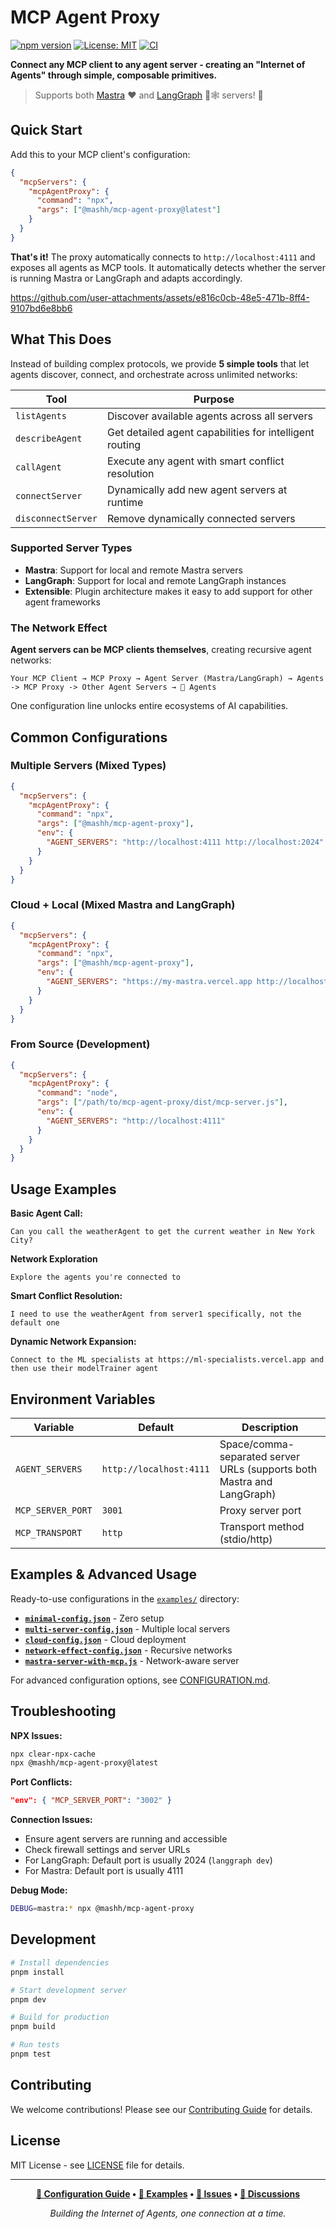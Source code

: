 # MCP Agent Proxy

[![npm version](https://badge.fury.io/js/@mashh%2Fmcp-agent-proxy.svg)](https://badge.fury.io/js/@mashh%2Fmcp-agent-proxy)
[![License: MIT](https://img.shields.io/badge/License-MIT-yellow.svg)](https://opensource.org/licenses/MIT)
[![CI](https://github.com/mashh-lab/mcp-agent-proxy/actions/workflows/ci.yml/badge.svg)](https://github.com/mashh-lab/mcp-agent-proxy/actions)

**Connect any MCP client to any agent server - creating an "Internet of Agents" through simple, composable primitives.**

> Supports both [Mastra](https://github.com/mastra-ai/mastra) ❤️ and [LangGraph](https://github.com/langchain-ai/langgraph) 🦜🕸️ servers! 🎉

## Quick Start

Add this to your MCP client's configuration:

```json
{
  "mcpServers": {
    "mcpAgentProxy": {
      "command": "npx",
      "args": ["@mashh/mcp-agent-proxy@latest"]
    }
  }
}
```

**That's it!** The proxy automatically connects to `http://localhost:4111` and exposes all agents as MCP tools. It automatically detects whether the server is running Mastra or LangGraph and adapts accordingly.

https://github.com/user-attachments/assets/e816c0cb-48e5-471b-8ff4-9107bd6e8bb6

## What This Does

Instead of building complex protocols, we provide **5 simple tools** that let agents discover, connect, and orchestrate across unlimited networks:

| Tool               | Purpose                                                 |
| ------------------ | ------------------------------------------------------- |
| `listAgents`       | Discover available agents across all servers            |
| `describeAgent`    | Get detailed agent capabilities for intelligent routing |
| `callAgent`        | Execute any agent with smart conflict resolution        |
| `connectServer`    | Dynamically add new agent servers at runtime            |
| `disconnectServer` | Remove dynamically connected servers                    |

### Supported Server Types

- **Mastra**: Support for local and remote Mastra servers
- **LangGraph**: Support for local and remote LangGraph instances
- **Extensible**: Plugin architecture makes it easy to add support for other agent frameworks

### The Network Effect

**Agent servers can be MCP clients themselves**, creating recursive agent networks:

```
Your MCP Client → MCP Proxy → Agent Server (Mastra/LangGraph) → Agents -> MCP Proxy -> Other Agent Servers → 🚀 Agents
```

One configuration line unlocks entire ecosystems of AI capabilities.

## Common Configurations

### Multiple Servers (Mixed Types)

```json
{
  "mcpServers": {
    "mcpAgentProxy": {
      "command": "npx",
      "args": ["@mashh/mcp-agent-proxy"],
      "env": {
        "AGENT_SERVERS": "http://localhost:4111 http://localhost:2024"
      }
    }
  }
}
```

### Cloud + Local (Mixed Mastra and LangGraph)

```json
{
  "mcpServers": {
    "mcpAgentProxy": {
      "command": "npx",
      "args": ["@mashh/mcp-agent-proxy"],
      "env": {
        "AGENT_SERVERS": "https://my-mastra.vercel.app http://localhost:2024"
      }
    }
  }
}
```

### From Source (Development)

```json
{
  "mcpServers": {
    "mcpAgentProxy": {
      "command": "node",
      "args": ["/path/to/mcp-agent-proxy/dist/mcp-server.js"],
      "env": {
        "AGENT_SERVERS": "http://localhost:4111"
      }
    }
  }
}
```

## Usage Examples

**Basic Agent Call:**

```
Can you call the weatherAgent to get the current weather in New York City?
```

**Network Exploration**

```
Explore the agents you're connected to
```

**Smart Conflict Resolution:**

```
I need to use the weatherAgent from server1 specifically, not the default one
```

**Dynamic Network Expansion:**

```
Connect to the ML specialists at https://ml-specialists.vercel.app and then use their modelTrainer agent
```

## Environment Variables

| Variable          | Default                 | Description                                                            |
| ----------------- | ----------------------- | ---------------------------------------------------------------------- |
| `AGENT_SERVERS`   | `http://localhost:4111` | Space/comma-separated server URLs (supports both Mastra and LangGraph) |
| `MCP_SERVER_PORT` | `3001`                  | Proxy server port                                                      |
| `MCP_TRANSPORT`   | `http`                  | Transport method (stdio/http)                                          |

## Examples & Advanced Usage

Ready-to-use configurations in the [`examples/`](examples/) directory:

- **[`minimal-config.json`](examples/minimal-config.json)** - Zero setup
- **[`multi-server-config.json`](examples/multi-server-config.json)** - Multiple local servers
- **[`cloud-config.json`](examples/cloud-config.json)** - Cloud deployment
- **[`network-effect-config.json`](examples/network-effect-config.json)** - Recursive networks
- **[`mastra-server-with-mcp.js`](examples/mastra-server-with-mcp.js)** - Network-aware server

For advanced configuration options, see [CONFIGURATION.md](CONFIGURATION.md).

## Troubleshooting

**NPX Issues:**

```bash
npx clear-npx-cache
npx @mashh/mcp-agent-proxy@latest
```

**Port Conflicts:**

```json
"env": { "MCP_SERVER_PORT": "3002" }
```

**Connection Issues:**

- Ensure agent servers are running and accessible
- Check firewall settings and server URLs
- For LangGraph: Default port is usually 2024 (`langgraph dev`)
- For Mastra: Default port is usually 4111

**Debug Mode:**

```bash
DEBUG=mastra:* npx @mashh/mcp-agent-proxy
```

## Development

```bash
# Install dependencies
pnpm install

# Start development server
pnpm dev

# Build for production
pnpm build

# Run tests
pnpm test
```

## Contributing

We welcome contributions! Please see our [Contributing Guide](CONTRIBUTING.md) for details.

## License

MIT License - see [LICENSE](LICENSE) file for details.

---

<div align="center">

**[📖 Configuration Guide](CONFIGURATION.md) • [🚀 Examples](examples/) • [🐛 Issues](https://github.com/mastra-ai/mcp-agent-proxy/issues) • [💬 Discussions](https://github.com/mastra-ai/mcp-agent-proxy/discussions)**

_Building the Internet of Agents, one connection at a time._

</div>
